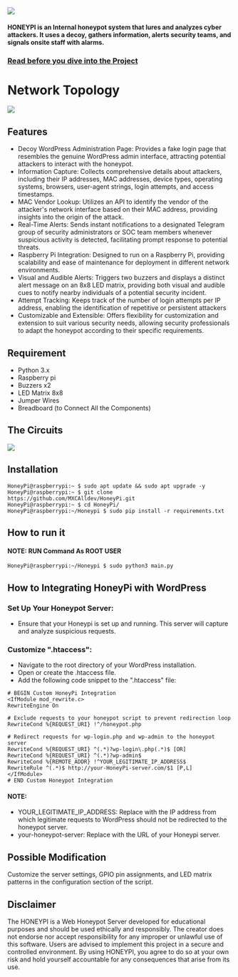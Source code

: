 <img src="https://github.com/MXCAlldev/HoneyPi/blob/main/WEB_Honeypot.png" />

#### HONEYPI is an Internal honeypot system that lures and analyzes cyber attackers. It uses a decoy, gathers information, alerts security teams, and signals onsite staff with alarms.

### [Read before you dive into the Project](https://github.com/MXCAlldev/HoneyPi#disclaimer)

# Network Topology
<img src="https://github.com/MXCAlldev/HoneyPi/blob/main/Network%20Topology.png" />

## Features

* Decoy WordPress Administration Page: Provides a fake login page that resembles the genuine WordPress admin interface, attracting potential attackers to interact with the honeypot.
* Information Capture: Collects comprehensive details about attackers, including their IP addresses, MAC addresses, device types, operating systems, browsers, user-agent strings, login attempts, and access timestamps.
* MAC Vendor Lookup: Utilizes an API to identify the vendor of the attacker's network interface based on their MAC address, providing insights into the origin of the attack.
* Real-Time Alerts: Sends instant notifications to a designated Telegram group of security administrators or SOC team members whenever suspicious activity is detected, facilitating prompt response to potential threats.
* Raspberry Pi Integration: Designed to run on a Raspberry Pi, providing scalability and ease of maintenance for deployment in different network environments.
* Visual and Audible Alerts: Triggers two buzzers and displays a distinct alert message on an 8x8 LED matrix, providing both visual and audible cues to notify nearby individuals of a potential security incident.
* Attempt Tracking: Keeps track of the number of login attempts per IP address, enabling the identification of repetitive or persistent attackers
* Customizable and Extensible: Offers flexibility for customization and extension to suit various security needs, allowing security professionals to adapt the honeypot according to their specific requirements.

## Requirement
* Python 3.x 
* Raspberry pi
* Buzzers x2
* LED Matrix 8x8
* Jumper Wires
* Breadboard (to Connect All the Components)

## The Circuits

<img src="https://github.com/MXCAlldev/HoneyPi/blob/main/Diagram.png" />

## Installation
```console
HoneyPi@raspberrypi:~ $ sudo apt update && sudo apt upgrade -y
HoneyPi@raspberrypi:~ $ git clone https://github.com/MXCAlldev/HoneyPi.git
HoneyPi@raspberrypi:~ $ cd HoneyPi/
HoneyPi@raspberrypi:~/Honeypi $ sudo pip install -r requirements.txt
```
## How to run it
#### NOTE: RUN Command As ROOT USER

```console
HoneyPi@raspberrypi:~/Honeypi $ sudo python3 main.py
```

## How to Integrating HoneyPi with WordPress
### Set Up Your Honeypot Server:
* Ensure that your Honeypi is set up and running. This server will capture and analyze suspicious requests.
### Customize ".htaccess":
* Navigate to the root directory of your WordPress installation.
* Open or create the .htaccess file.
* Add the following code snippet to the ".htaccess" file:
```console
# BEGIN Custom HoneyPi Integration
<IfModule mod_rewrite.c>
RewriteEngine On

# Exclude requests to your honeypot script to prevent redirection loop
RewriteCond %{REQUEST_URI} !^/honeypot.php

# Redirect requests for wp-login.php and wp-admin to the honeypot server
RewriteCond %{REQUEST_URI} ^(.*)?wp-login\.php(.*)$ [OR]
RewriteCond %{REQUEST_URI} ^(.*)?wp-admin$
RewriteCond %{REMOTE_ADDR} !^YOUR_LEGITIMATE_IP_ADDRESS$
RewriteRule ^(.*)$ http://your-HoneyPi-server.com/$1 [P,L]
</IfModule>
# END Custom Honeypot Integration
```
#### NOTE:
* YOUR_LEGITIMATE_IP_ADDRESS: Replace with the IP address from which legitimate requests to WordPress should not be redirected to the honeypot server.
* your-honeypot-server: Replace with the URL of your Honeypi server.

## Possible Modification

Customize the server settings, GPIO pin assignments, and LED matrix patterns in the configuration section of the script.

## Disclaimer
The HONEYPI is a Web Honeypot Server developed for educational purposes and should be used ethically and responsibly. The creator does not endorse nor accept responsibility for any improper or unlawful use of this software. Users are advised to implement this project in a secure and controlled environment. By using HONEYPI, you agree to do so at your own risk and hold yourself accountable for any consequences that arise from its use.
